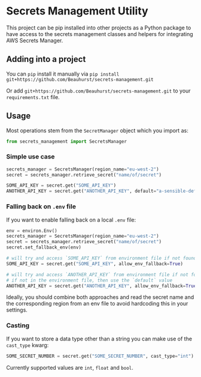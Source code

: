 # Secrets Management Utility

This project can be pip installed into other projects as a Python package to have access to the secrets management classes and helpers for integrating AWS Secrets Manager.

## Adding into a project

You can `pip` install it manually via `pip install git+https://github.com/Beauhurst/secrets-management.git`

Or add `git+https://github.com/Beauhurst/secrets-management.git` to your `requirements.txt` file.

## Usage

Most operations stem from the `SecretManager` object which you import as:
```python
from secrets_management import SecretsManager
```

### Simple use case

```python
secrets_manager = SecretsManager(region_name="eu-west-2")
secret = secrets_manager.retrieve_secret("name/of/secret")

SOME_API_KEY = secret.get("SOME_API_KEY")
ANOTHER_API_KEY = secret.get("ANOTHER_API_KEY", default="a-sensible-default")
```

### Falling back on `.env` file

If you want to enable falling back on a local `.env` file:

```python
env = environ.Env()
secrets_manager = SecretsManager(region_name="eu-west-2")
secret = secrets_manager.retrieve_secret("name/of/secret")
secret.set_fallback_env(env)

# will try and access `SOME_API_KEY` from environment file if not found in secret
SOME_API_KEY = secret.get("SOME_API_KEY", allow_env_fallback=True)

# will try and access `ANOTHER_API_KEY` from environment file if not found in secret
# if not in the environment file, then use the `default` value
ANOTHER_API_KEY = secret.get("ANOTHER_API_KEY", allow_env_fallback=True, default="a-sensible-default")
```

Ideally, you should combine both approaches and read the secret name and the corresponding region from an env file to avoid hardcoding this in your settings.

### Casting

If you want to store a data type other than a string you can make use of the `cast_type` kwarg:
```python
SOME_SECRET_NUMBER = secret.get("SOME_SECRET_NUMBER", cast_type="int")
```
Currently supported values are `int`, `float` and `bool`.

